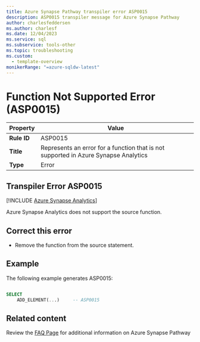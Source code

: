 ```yaml
---
title: Azure Synapse Pathway transpiler error ASP0015
description: ASP0015 transpiler message for Azure Synapse Pathway
author: charlesfeddersen
ms.author: charlesf
ms.date: 12/04/2023
ms.service: sql
ms.subservice: tools-other
ms.topic: troubleshooting
ms.custom:
  - template-overview
monikerRange: "=azure-sqldw-latest"
---
```


# Function Not Supported Error (ASP0015)

|Property|Value|
|-|-|
| **Rule ID** | ASP0015 |
| **Title** | Represents an error for a function that is not supported in Azure Synapse Analytics |
| **Type** | Error |

## Transpiler Error ASP0015
[!INCLUDE [Azure Synapse Analytics](../../../includes/applies-to-version/asa.md)]

Azure Synapse Analytics does not support the source function.

## <a id="to-correct-this-error"></a> Correct this error

- Remove the function from the source statement.

## Example

The following example generates ASP0015:

```sql

SELECT
    ADD_ELEMENT(...)     -- ASP0015

```

## Related content

Review the [FAQ Page](../pathway-faq.yml) for additional information on Azure Synapse Pathway
